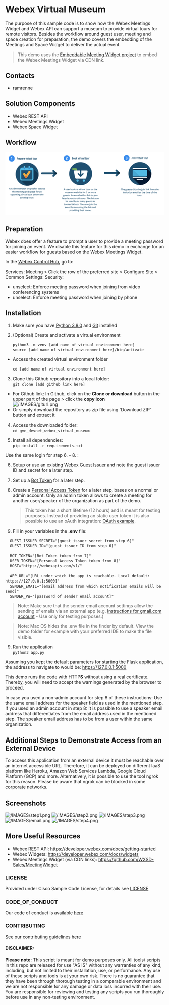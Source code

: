 # Webex Virtual Museum

The purpose of this sample code is to show how the Webex Meetings Widget and Webex API can support a museum to provide virtual tours for remote visitors. Besides the workflow around guest user, meeting and space creation for preparation, the demo covers the embedding of the Meetings and Space Widget to deliver the actual event. 

   >  This demo uses the [Embeddable Meeting Widget project](https://github.com/WXSD-Sales/MeetingWidget) to embed the Webex Meetings Widget via CDN link. 


## Contacts
* ramrenne

## Solution Components
* Webex REST API
* Webex Meetings Widget
* Webex Space Widget 

## Workflow
![/IMAGES/migration_workflow.png](/IMAGES/workflow.png)

## Preparation

Webex does offer a feature to prompt a user to provide a meeting password for joining an event. We disable this feature for this demo in exchange for an easier workflow for guests based on the Webex Meetings Widget. 

In the [Webex Control Hub](https://admin.webex.com/), go to: 

Services: Meeting > Click the row of the preferred site > Configure Site > Common Settings: Security:

* unselect: Enforce meeting password when joining from video conferencing systems
* unselect: Enforce meeting password when joining by phone


## Installation

1. Make sure you have [Python 3.8.0](https://www.python.org/downloads/) and [Git](https://git-scm.com/book/en/v2/Getting-Started-Installing-Git) installed

2.	(Optional) Create and activate a virtual environment 
    ```
    python3 -m venv [add name of virtual environment here] 
    source [add name of virtual environment here]/bin/activate
    ```
  * Access the created virtual environment folder
    ```
    cd [add name of virtual environment here] 
    ```

3. Clone this Github repository into a local folder:  
  ```git clone [add github link here]```
  * For Github link: 
      In Github, click on the **Clone or download** button in the upper part of the page > click the **copy icon**  
      ![/IMAGES/giturl.png](/IMAGES/giturl.png)
  * Or simply download the repository as zip file using 'Download ZIP' button and extract it

4. Access the downloaded folder:  
    ```cd gve_devnet_webex_virtual_museum```

5. Install all dependencies:  
  ```pip install -r requirements.txt```

Use the same login for step 6. - 8. :

6. Setup or use an existing Webex [Guest Issuer](https://developer.webex.com/docs/guest-issuer) and note the guest issuer ID and secret for a later step.

7. Set up a [Bot Token](https://developer.webex.com/docs/bots) for a later step.

8. Create a [Personal Access Token](https://developer.webex.com/docs/getting-started) for a later step, bases on a normal or admin account. Only an admin token allows to create a meeting for another user/speaker of the organization as part of the demo.
   > This token has a short lifetime (12 hours) and is meant for testing purposes. Instead of providing an static user token it is also possible to use an oAuth integration: [OAuth example](https://github.com/gve-sw/wbxteams_oauth_w_refresh_sample). 

9. Fill in your variables in the **.env** file:      
      
  ```  
    GUEST_ISSUER_SECRET="[guest issuer secret from step 6]"
    GUEST_ISSUER_ID="[guest issuer ID from step 6]"

    BOT_TOKEN="[Bot Token token from 7]"
    USER_TOKEN="[Personal Access Token token from 8]"
    HOST="https://webexapis.com/v1/"

    APP_URL="[URL under which the app is reachable. Local default: https://127.0.0.1:5000]​"
    SENDER_EMAIL="[email address from which notification emails will be send]​"
    SENDER_PW="[password of sender email account]"
  ```

  > Note: Make sure that the sender email account settings allow the sending of emails via an external app (e.g. [Instructions for gmail.com account](https://www.google.com/settings/security/lesssecureapps) - Use only for testing purposes.)
  
  > Note: Mac OS hides the .env file in the finder by default. View the demo folder for example with your preferred IDE to make the file visible.

9. Run the application   
  ```python3 app.py```


Assuming you kept the default parameters for starting the Flask application, the address to navigate to would be:
https://127.0.0.1:5000

This demo runs the code with HTTP**S** without using a real certificate. Thereby, you will need to accept the warnings generated by the browser to proceed.

In case you used a non-admin account for step 8 of these instructions: Use the same email address for the speaker field as used in the mentioned step.
If you used an admin account in step 8: It is possible to use a speaker email address that differentiates from the email address used in the mentioned step. The speaker email address has to be from a user within the same organization. 

## Additional Steps to Demonstrate Access from an External Device

To access this application from an external device it must be reachable over an internet accessible URL. Therefore, it can be deployed on different IaaS platform like Heroku, Amazon Web Services Lambda, Google Cloud Platform (GCP) and more. Alternatively, it is possible to use the tool ngrok for this reason. Please be aware that ngrok can be blocked in some corporate networks.


## Screenshots

![/IMAGES/step1.png](/IMAGES/step1.png)
![/IMAGES/step2.png](/IMAGES/step2.png)
![/IMAGES/step3.png](/IMAGES/step3.png)
![/IMAGES/email.png](/IMAGES/email.png)
![/IMAGES/step4.png](/IMAGES/step4.png)


## More Useful Resources
 - Webex REST API: https://developer.webex.com/docs/getting-started
 - Webex Widgets: https://developer.webex.com/docs/widgets
 - Webex Meetings Widget (via CDN links): https://github.com/WXSD-Sales/MeetingWidget


### LICENSE

Provided under Cisco Sample Code License, for details see [LICENSE](LICENSE.md)

### CODE_OF_CONDUCT

Our code of conduct is available [here](CODE_OF_CONDUCT.md)

### CONTRIBUTING

See our contributing guidelines [here](CONTRIBUTING.md)

#### DISCLAIMER:
<b>Please note:</b> This script is meant for demo purposes only. All tools/ scripts in this repo are released for use "AS IS" without any warranties of any kind, including, but not limited to their installation, use, or performance. Any use of these scripts and tools is at your own risk. There is no guarantee that they have been through thorough testing in a comparable environment and we are not responsible for any damage or data loss incurred with their use.
You are responsible for reviewing and testing any scripts you run thoroughly before use in any non-testing environment.